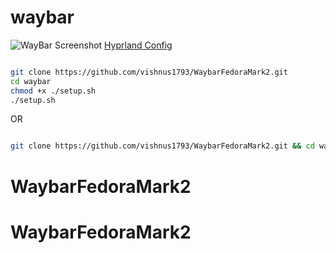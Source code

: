 # waybar


![WayBar Screenshot](https://i.imgur.com/M36SY9V.png)
[Hyprland Config](https://github.com/anmol-fzr/hypr)

```bash

git clone https://github.com/vishnus1793/WaybarFedoraMark2.git
cd waybar
chmod +x ./setup.sh
./setup.sh

```

OR

```bash

git clone https://github.com/vishnus1793/WaybarFedoraMark2.git && cd waybar && chmod +x ./setup.sh && ./setup.sh

```
# WaybarFedoraMark2
# WaybarFedoraMark2
